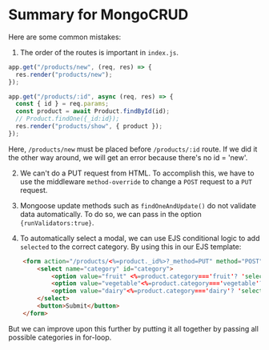 # Summary for MongoCRUD

Here are some common mistakes:

1. The order of the routes is important in `index.js`.

```javascript
app.get("/products/new", (req, res) => {
  res.render("products/new");
});

app.get("/products/:id", async (req, res) => {
  const { id } = req.params;
  const product = await Product.findById(id);
  // Product.findOne({_id:id});
  res.render("products/show", { product });
});
```

Here, `/products/new` must be placed before `/products/:id` route.
If we did it the other way around, we will get an error because there's no id = 'new'.

2. We can't do a PUT request from HTML.
   To accomplish this, we have to use the middleware `method-override` to change a `POST` request to a `PUT` request.

3. Mongoose update methods such as `findOneAndUpdate()` do not validate data automatically.
   To do so, we can pass in the option `{runValidators:true}`.

4. To automatically select a modal, we can use EJS conditional logic to add `selected` to the correct category. By using this in our EJS template:

```html
    <form action="/products/<%=product._id%>?_method=PUT" method="POST">
        <select name="category" id="category">
            <option value="fruit" <%=product.category==='fruit'? 'selected' : ''%>>fruit</option>
            <option value="vegetable"<%=product.category==='vegetable'? 'selected' : ''%>>vegetable</option>
            <option value="dairy"<%=product.category==='dairy'? 'selected' : ''%>>dairy</option>
        </select>
        <button>Submit</button>
    </form>
```

But we can improve upon this further by putting it all together by passing all possible categories in for-loop.
